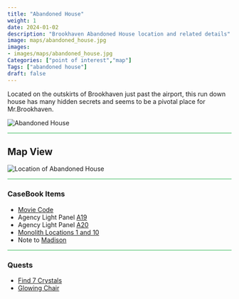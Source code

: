 ```yaml
---
title: "Abandoned House"
weight: 1
date: 2024-01-02
description: "Brookhaven Abandoned House location and related details"
image: maps/abandoned_house.jpg
images:
- images/maps/abandoned_house.jpg
Categories: ["point of interest","map"]
Tags: ["abandoned house"]
draft: false
--- 
```


Located on the outskirts of Brookhaven just past the airport, this run down house has many hidden secrets and seems to be a pivotal place for Mr.Brookhaven.

![Abandoned House](/images/maps/abandoned_house.jpg)

<hr style="background-color: #28b44c" size=8>

## Map View

![Location of Abandoned House](/images/maps/abandoned-house.png)

<hr style="background-color: #28b44c" size=8>

### CaseBook Items

- [Movie Code](/casebook/movie_codes/#abandoned-house-code)
- Agency Light Panel [A19](/casebook/light_panel/#a19)
- Agency Light Panel [A20](/casebook/light_panel/#a20)
- [Monolith Locations 1 and 10](/casebook/monoliths/locations/)
- Note to [Madison](/casebook/notes/madison/#abandoned-house)

<hr style="background-color: #28b44c" size=8>

### Quests

- [Find 7 Crystals](/lore/quests/#find-7-crystals)
- [Glowing Chair](/lore/quests/#glowing-chair)